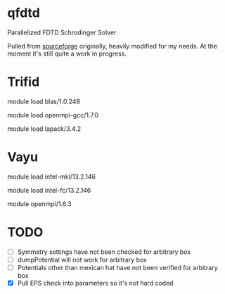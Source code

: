 qfdtd
=====

Parallelized FDTD Schrodinger Solver

Pulled from [sourceforge](http://sourceforge.net/projects/quantumfdtd/) originally, heavily modified for my needs. At the moment it's still quite a work in progress.


Trifid
======

module load blas/1.0.248

module load openmpi-gcc/1.7.0

module load lapack/3.4.2


Vayu
====

module load intel-mkl/13.2.146 

module load intel-fc/13.2.146

module openmpi/1.6.3


TODO
====

- [ ] Symmetry settings have not been checked for arbitrary box
- [ ] dumpPotential will not work for arbitrary box
- [ ] Potentials other than mexican hat have not been verified for arbitrary box
- [X] Pull EPS check into parameters so it's not hard coded

